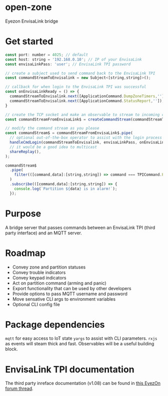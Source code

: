 # open-zone

Eyezon EnvisaLink bridge

# Get started

```JavaScript
const port: number = 4025; // default
const host: string = '192.168.0.10'; // IP of your EnvisaLink
const envisaLinkPass: 'user'; // EnvisaLink TPI password

// create a subject used to send command back to the EnvisaLink TPI
const commandStreamToEnvisalink = new Subject<[string,string]>();

// callback for when login to the EnvisaLink TPI was successful
const onEnvisaLinkReady = () => {
  commandStreamToEnvisalink.next([ApplicationCommand.DumpZoneTimers,'']);
  commandStreamToEnvisalink.next([ApplicationCommand.StatusReport,'']);
}

// create the TCP socket and make an observable to stream to incoming commands
const commandStreamFromEnvisaLink$ = createCommandStream(commandStreamToEnvisalink, host, port);

// modify the command stream as you please
const commandStream$ = commandStreamFromEnvisaLink$.pipe(
  // optional out-of-the-box operator to assist with the login process
  handleCmdLogin(commandStreamToEnvisalink, envisaLinkPass, onEnvisaLinkReady),
  // it would be a good idea to multicast
  shareReplay(),
);

commandStream$
  .pipe(
    filter(([command,data]:[string,string]) => command === TPICommand.PartitionInAlarm),
  )
  .subscribe(([command,data]:[string,string]) => {
    console.log(`Partition ${data} is in alarm!`);
  });
```

# Purpose

A bridge server that passes commands between an EnvisaLink TPI (third party interface) and an MQTT server.

# Roadmap

* Convey zone and partition statuses
* Convey trouble indicators
* Convey keypad indicators
* Act on partition command (arming and panic)
* Export functionality that can be used by other developers
* Provide options to pass MQTT username and password
* Move sensative CLI args to environment variables
* Optional CLI config file

# Package dependencies

`mqtt` for easy access to IoT state
`yargs` to assist with CLI parameters.
`rxjs` as events will steam thick and fast. Observables will be a useful building block.

# EnvisaLink TPI documentation

The third party inreface documentation (v1.08) can be found in [this EyezOn forum thread](http://forum.eyez-on.com/FORUM/viewtopic.php?t=301).